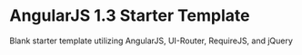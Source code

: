 # AngularJS 1.3 Starter Template
Blank starter template utilizing AngularJS, UI-Router, RequireJS, and jQuery
